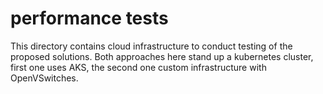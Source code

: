# performance tests

This directory contains cloud infrastructure to conduct testing of the proposed solutions. Both approaches here stand up a kubernetes cluster, first one uses AKS, the second one custom infrastructure with OpenVSwitches.